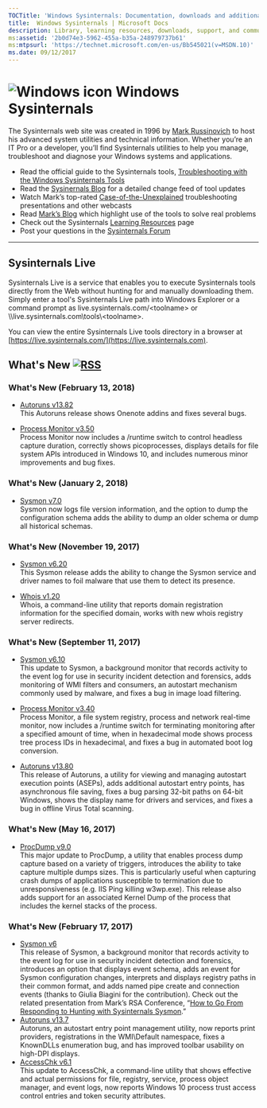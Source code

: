 ```yaml
---
TOCTitle: 'Windows Sysinternals: Documentation, downloads and additional resources'
title:  Windows Sysinternals | Microsoft Docs
description: Library, learning resources, downloads, support, and community. Evaluate and find out how to install, deploy, and maintain Windows with Sysinternals utilities.
ms:assetid: '2b0d74e3-5962-455a-b35a-248979737b61'
ms:mtpsurl: 'https://technet.microsoft.com/en-us/Bb545021(v=MSDN.10)'
ms.date: 09/12/2017
---
```


# ![Windows icon](/media/landing/sysinternals/Windows_logo_46x50px.png) Windows Sysinternals
The Sysinternals web site was created in 1996 by [Mark Russinovich](https://blogs.technet.microsoft.com/markrussinovich/) to host his advanced system utilities and technical information. Whether you’re an IT Pro or a developer, you’ll find Sysinternals utilities to help you manage, troubleshoot and diagnose your Windows systems and applications.
-   Read the official guide to the Sysinternals tools, [Troubleshooting with the Windows Sysinternals Tools](~/learn/troubleshooting-book.md)
-   Read the [Sysinernals Blog](https://blogs.technet.microsoft.com/sysinternals) for a detailed change feed of tool updates
-   Watch Mark’s top-rated [Case-of-the-Unexplained](~/learn/webcasts.md) troubleshooting presentations and other webcasts
-   Read [Mark’s Blog](https://blogs.technet.microsoft.com/markrussinovich/) which highlight use of the tools to solve real problems
-   Check out the Sysinternals [Learning Resources](~/learn/index.md) page
-   Post your questions in the [Sysinternals Forum](http://forum.sysinternals.com/)

---
## Sysinternals Live ##
Sysinternals Live is a service that enables you to execute Sysinternals tools directly from the Web without hunting for and manually downloading them. Simply enter a tool's Sysinternals Live path into Windows Explorer or a command prompt as live.sysinternals.com/&lt;toolname&gt; or  \\\\live.sysinternals.com\tools\\&lt;toolname&gt;.

You can view the entire Sysinternals Live tools directory in a browser at [https://live.sysinternals.com/](https://live.sysinternals.com).

## What's New [![RSS](/media/landing/sysinternals/rss.gif)](https://blogs.technet.microsoft.com/sysinternals/feed/) ##

### What's New (February 13, 2018) ###
  - [Autoruns v13.82](~/downloads/autoruns.md)  
    This Autoruns release shows Onenote addins and fixes several bugs. 

  - [Process Monitor v3.50](~/downloads/procmon.md)  
    Process Monitor now includes a /runtime switch to control headless capture duration, correctly shows picoprocesses, displays details for file system APIs introduced in Windows 10, and includes numerous minor improvements and bug fixes. 

### What's New (January 2, 2018) ###
  - [Sysmon v7.0](~/downloads/sysmon.md)  
    Sysmon now logs file version information, and the option to dump the configuration schema adds the ability to dump an older schema or dump all historical schemas. 
    
### What's New (November 19, 2017) ###
  - [Sysmon v6.20](~/downloads/sysmon.md)  
    This Sysmon release adds the ability to change the Sysmon service and driver names to foil malware that use them to detect its presence. 
    
  - [Whois v1.20](~/downloads/whois.md)  
    Whois, a command-line utility that reports domain registration information for the specified domain, works with new whois registry server redirects.  

### What's New (September 11, 2017) ###
  - [Sysmon v6.10](~/downloads/sysmon.md)  
    This update to Sysmon, a background monitor that records activity to the event log for use in security incident detection and forensics, adds monitoring of WMI filters and consumers, an autostart mechanism commonly used by malware, and fixes a bug in image load filtering. 

  - [Process Monitor v3.40](~/downloads/procmon.md)  
    Process Monitor, a file system registry, process and network real-time monitor, now includes a /runtime switch for terminating monitoring after a specified amount of time, when in hexadecimal mode shows process tree process IDs in hexadecimal, and fixes a bug in automated boot log conversion. 
    
  - [Autoruns v13.80](~/downloads/autoruns.md)  
    This release of Autoruns, a utility for viewing and managing autostart execution points (ASEPs), adds additional autostart entry points, has asynchronous file saving, fixes a bug parsing 32-bit paths on 64-bit Windows, shows the display name for drivers and services, and fixes a bug in offline Virus Total scanning. 

### What's New (May 16, 2017) ###
  - [ProcDump v9.0](~/downloads/procdump.md)  
    This major update to ProcDump, a utility that enables process dump capture based on a variety of triggers, introduces the ability to take capture multiple dumps sizes. This is particularly useful when capturing crash dumps of applications susceptible to termination due to unresponsiveness (e.g. IIS Ping killing w3wp.exe). This release also adds support for an associated Kernel Dump of the process that includes the kernel stacks of the process.</li>

### What's New (February 17, 2017) ###
  - [Sysmon v6](~/downloads/sysmon.md)  
    This release of Sysmon, a background monitor that records activity to the event log for use in security incident detection and forensics, introduces an option that displays event schema, adds an event for Sysmon configuration changes, interprets and displays registry paths in their common format, and adds named pipe create and connection events (thanks to Giulia Biagini for the contribution). Check out the related presentation from Mark’s RSA Conference, “[How to Go From Responding to Hunting with Sysinternals Sysmon](https://www.rsaconference.com/events/us17/agenda/sessions/7516-How-to-Go-from-Responding-to-Hunting-with-Sysinternals-Sysmon).”
  - [Autoruns v13.7](~/downloads/autoruns.md)  
    Autoruns, an autostart entry point management utility, now reports print providers, registrations in the WMI\Default namespace, fixes a KnownDLLs enumeration bug, and has improved toolbar usability on high-DPI displays.
  - [AccessChk v6.1](~/downloads/accesschk.md)  
    This update to AccessChk, a command-line utility that shows effective and actual permissions for file, registry, service, process object manager, and event logs, now reports Windows 10 process trust access control entries and token security attributes.

